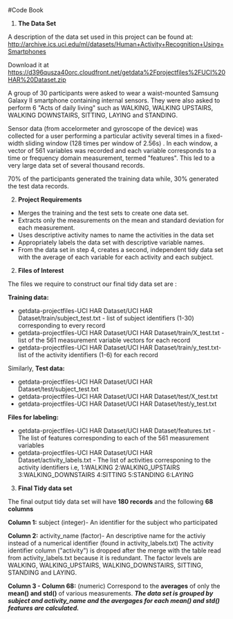 #Code Book

1) **The Data Set**

A description of the data set used in this project can be found at:
http://archive.ics.uci.edu/ml/datasets/Human+Activity+Recognition+Using+Smartphones

Download it at 
https://d396qusza40orc.cloudfront.net/getdata%2Fprojectfiles%2FUCI%20HAR%20Dataset.zip

A group of 30 participants were asked to wear a waist-mounted Samsung Galaxy II smartphone
containing internal sensors. They were also asked to perform 6 "Acts of
daily living" such as WALKING, WALKING UPSTAIRS, WALKING DOWNSTAIRS, SITTING, LAYING and STANDING.

Sensor data (from accelormeter and gyroscope of the device) was collected for a user performing a particular
activity several times in a fixed-width sliding window (128 times per window of 2.56s) . 
In each window, a vector of 561 variables was recorded and each variable corresponds to a time or 
frequency domain measurement, termed "features". This led to a very large data set of several thousand
records.

70% of the participants generated the training data while, 30% generated the test data records.

2) **Project Requirements**

* Merges the training and the test sets to create one data set.
* Extracts only the measurements on the mean and standard deviation for each measurement.
* Uses descriptive activity names to name the activities in the data set
* Appropriately labels the data set with descriptive variable names.
* From the data set in step 4, creates a second, independent tidy data set with the average of each 
  variable for each activity and each subject.



2) **Files of Interest**

The files we require to construct our final tidy data set are :

**Training data:**

* getdata-projectfiles-UCI HAR Dataset/UCI HAR Dataset/train/subject_test.txt - list of subject identifiers (1-30) corresponding to every record
* getdata-projectfiles-UCI HAR Dataset/UCI HAR Dataset/train/X_test.txt - list of the 561 measurement variable vectors for each record
* getdata-projectfiles-UCI HAR Dataset/UCI HAR Dataset/train/y_test.txt- list of the activity identifiers (1-6) for each record

Similarly,
**Test data:**

* getdata-projectfiles-UCI HAR Dataset/UCI HAR Dataset/test/subject_test.txt
* getdata-projectfiles-UCI HAR Dataset/UCI HAR Dataset/test/X_test.txt
* getdata-projectfiles-UCI HAR Dataset/UCI HAR Dataset/test/y_test.txt


**Files for labeling:**

* getdata-projectfiles-UCI HAR Dataset/UCI HAR Dataset/features.txt - The list of features corresponding to each of the 561 measurement variables
* getdata-projectfiles-UCI HAR Dataset/UCI HAR Dataset/activity_labels.txt - The list of activities corresponing to the activity identifiers
  i.e,
  1:WALKING
  2:WALKING_UPSTAIRS
  3:WALKING_DOWNSTAIRS
  4:SITTING
  5:STANDING
  6:LAYING

 
3) **Final Tidy data set**
 
The final output tidy data set will have **180 records** and the following **68 columns**

**Column 1:** subject (integer)- An identifier for the subject who participated

**Column 2:** activity_name (factor)- An descriptive name for the activiy instead of a numerical identifier (found in activity_labels.txt)
                             The activity identifier column ("activity") is dropped after the merge with the table read from
                             activity_labels.txt because it is redundant. The factor levels are WALKING, WALKING_UPSTAIRS,                                         WALKING_DOWNSTAIRS, SITTING, STANDING and LAYING.
                            
**Column 3 - Column 68:** (numeric) Correspond to the **averages** of only the **mean() and std()** of various measurements. _**The                                       data set is grouped by subject and activity_name and the avergages for each mean() and std()                                          features are calculated.**_

